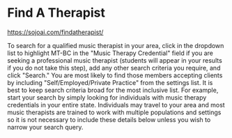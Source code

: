 # Find A Therapist

https://sojoai.com/findatherapist/

To search for a qualified music therapist in your area, click in the dropdown list to highlight MT-BC in the "Music Therapy Credential" field if you are seeking a professional music therapist (students will appear in your results if you do not take this step), add any other search criteria you require, and click "Search."  You are most likely to find those members accepting clients by including "Self/Employed/Private Practice" from the settings list. It is best to keep search criteria broad for the most inclusive list. For example, start your search by simply looking for individuals with music therapy credentials in your entire state. Individuals may travel to your area and most music therapists are trained to work with multiple populations and settings so it is not necessary to include these details below unless you wish to narrow your search query.
